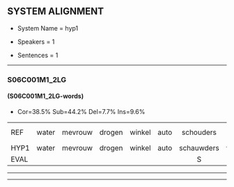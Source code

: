 
## SYSTEM ALIGNMENT

- System Name = hyp1

- Speakers = 1

- Sentences = 1

---

### S06C001M1_2LG

#### (S06C001M1_2LG-words)

- Cor=38.5%	Sub=44.2%	Del=7.7%	Ins=9.6%

|  |  |  |  |  |  |  |  |  |  |  |  |  |  |  |  |  |  |  |  |  |  |  |  |  |  |  |  |  |  |  |  |  |  |  |  |  |  |  |  |  |  |  |  |  |  |  |  |  |  |  |  |  |
|:--- |:---:|:---:|:---:|:---:|:---:|:---:|:---:|:---:|:---:|:---:|:---:|:---:|:---:|:---:|:---:|:---:|:---:|:---:|:---:|:---:|:---:|:---:|:---:|:---:|:---:|:---:|:---:|:---:|:---:|:---:|:---:|:---:|:---:|:---:|:---:|:---:|:---:|:---:|:---:|:---:|:---:|:---:|:---:|:---:|:---:|:---:|:---:|:---:|:---:|:---:|:---:|:---:|
| REF | water | mevrouw | drogen | winkel | auto | schouders | verhaal | koning | moeilijk | speelplaats | drinken | hoofdpijn | regen | vliegtuig | stoppen | opnieuw | * | gooien*(groeien) | sneeuwen | moeder |  |  |  | liedje | potlood | fietsbel | vinger | dichtbij*(dichterbij) | meisje | chauffeur | muziek | waarom | *(schouder) | *t | scheuren | lawaai | zwemmen | * | vuurwerk | appel | cola | * | * | kussen | eerste |  | *s | kleuren | voetbal |  | *(vlieg) | vlinder |
| HYP1 | water | mevrouw | drogen | winkel | auto | schauwders | voorhaal | koning | moeilijk | speelplaats | drinken | hoofdpijn |  | rijgen | vliegtuigstoppen | opnieuw |  | gooien | snieuwen | moeder | leet | j | potloot | fiets | bel | win | ger | dichterbij | meisjel | kafor | muziek | waarom | sschouder | u | skeeren | lawaai | zwemmen | f | vuurwerk | appel |  |  | sokal | labussen | eerste | cirkes | cirkes | kluigen | voetbal | flee | flee | tuh |
| EVAL |  |  |  |  |  | S | S |  |  |  |  |  | D | S | S |  | D | S | S |  | I | I | I | S | S | S | S | S | S | S |  |  | S | S | S |  |  | S |  |  | D | D | S | S |  | I | S | S |  | I | S | S |
---

---
